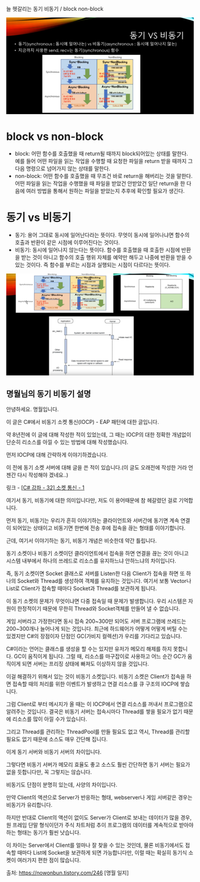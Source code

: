 늘 헷갈리는 동기 비동기 / block non-block

![image-20210729163616888](동기비동기블락논블락.assets/image-20210729163616888.png)

# block vs non-block

- block: 어떤 함수를 호출했을 때 return될 때까지 block되어있는 상태를 말한다. 예를 들어 어떤 파일을 읽는 작업을 수행할 때 요청한 파일을 return 받을 때까지 그 다음 명령으로 넘어가지 않는 상태를 말한다.
- non-block: 어떤 함수를 호출했을 때 무조건 바로 return을 해버리는 것을 말한다. 어떤 파일을 읽는 작업을 수행했을 때 파일을 받았건 안받았건 일단 return을 한 다음에 여러 방법을 통해서 원하는 파일을 받았는지 추후에 확인할 필요가 생긴다.



# 동기 vs 비동기

- 동기: 용어 그대로 동시에 일어난다라는 뜻이다. 무엇이 동시에 일어나냐면 함수의 호출과 반환이 같은 시점에 이루어진다는 것이다. 
- 비동기: 동시에 일어나지 않는다는 뜻이다. 함수를 호출했을 때 호출한 시점에 반환을 받는 것이 아니고 함수의 호출 행위 자체를 예약만 해두고 나중에 반환을 받을 수 있는 것이다. 즉 함수를 부르는 시점과 실행되는 시점이 다르다는 뜻이다. 

![image-20210729164344823](동기비동기블락논블락.assets/image-20210729164344823.png)



## 명월님의 동기 비동기 설명

안녕하세요. 명월입니다.



이 글은 C#에서 비동기 소켓 통신(IOCP) - EAP 패턴에 대한 글입니다.



약 8년전에 이 글에 대해 작성한 적이 있었는데, 그 때는 IOCP의 대한 정확한 개념없이 단순히 리소스를 아낄 수 있는 방법에 대해 작성했습니다.

먼저 IOCP에 대해 간략하게 이야기하겠습니다.



이 전에 동기 소켓 서버에 대해 글을 쓴 적이 있습니다.(이 글도 오래전에 작성한 거라 언젠간 다시 작성해야 겠네요..)

링크 - [[C# 강좌 - 32\] 소켓 통신 - 1](https://nowonbun.tistory.com/155)



여기서 동기, 비동기에 대한 의미입니다만, 저도 이 용어때문에 참 헤갈렸던 걸로 기억합니다.

먼저 동기, 비동기는 우리가 흔히 이야기하는 클라이언트와 서버간에 동기면 계속 연결이 되어있는 상태이고 비동기면 한번에 전송 후에 접속을 끊는 형태를 이야기합니다.

근데, 여기서 이야기하는 동기, 비동기 개념은 비슷한데 약간 틀립니다.

동기 소켓이나 비동기 소켓이던 클라이언트에서 접속을 하면 연결을 끊는 것이 아니고 시스템 내부에서 하나의 쓰레드로 리소스를 유지하느냐 안하느냐의 차이입니다.



즉, 동기 소켓이면 Socket 클래스로 서버를 Listen한 다음 Client가 접속을 하면 또 하나의 Socket와 Thread를 생성하여 객체를 유지하는 것입니다. 여기서 보통 Vector나 List로 Client가 접속할 때마다 Socket과 Thread를 보관하게 됩니다.

이 동기 소켓의 문제가 무엇이냐면 다중 접속일 때 문제가 발생합니다. 우리 시스템은 자원이 한정적이기 때문에 무한히 Thread와 Socket객체를 만들어 낼 수 없습니다.

게임 서버라고 가정한다면 동시 접속 200~300만 되어도 서버 프로그램에 쓰레드는 200~300개나 늘어나게 되는 것입니다. 최근에 하드웨어가 어떻게 어떻게 버틸 수는 있겠지만 C#의 장점이자 단점인 GC(가비지 컬렉션)가 우리를 기다리고 있습니다.

C#이라는 언어는 클래스를 생성을 할 수는 있지만 유저가 메모리 해제를 하지 못합니다. GC이 움직이게 됩니다. 그럴 때, 리소스를 마구잡이로 사용하고 어느 순간 GC가 움직이게 되면 서버는 프리징 상태에 빠져도 이상하지 않을 것입니다.



이걸 해결하기 위해서 있는 것이 비동기 소켓입니다. 비동기 소켓은 Client가 접속을 하면 접속할 때의 처리를 위한 이벤트가 발생하고 연결 리소스를 큐 구조의 IOCP에 쌓습니다.

그럼 Client로 부터 메시지가 올 때는 이 IOCP에서 연결 리소스를 꺼내서 프로그램으로 알려주는 것입니다. 결국은 비동기 서버는 접속시마다 Thread를 쌓을 필요가 없기 때문에 리소스를 많이 아낄 수가 있습니다.

그리고 Thread를 관리하는 ThreadPool를 만들 필요도 없고 역시, Thread를 관리할 필요도 없기 때문에 소스도 매우 간단해 집니다.



이게 동기 서버와 비동기 서버의 차이입니다.

그렇다면 비동기 서버가 메모리 효율도 좋고 소스도 훨씬 간단하면 동기 서버는 필요가 없을 듯합니다만, 꼭 그렇지는 않습니다.

비동기도 단점이 분명히 있는데, 사양의 차이입니다.

만약 Client의 액션으로 Server가 반응하는 형태, webserver나 게임 서버같은 경우는 비동기가 유리합니다.

하지만 반대로 Client의 액션이 없이도 Server가 Client로 보내는 데이터가 많을 경우, 원 프레임 단말 형식이던가 주식 차트처럼 추이 프로그램의 데이터를 계속적으로 받아야하는 형태는 동기가 훨씬 낫습니다.

이 차이는 Server에서 Client를 얼마나 잘 찾을 수 있는 것인데, 물론 비동기에서도 접속할 때마다 List에 Socket을 보관하게 되면 가능합니다만, 이럴 때는 확실히 동기식 소켓이 여러가지 편한 점이 많습니다.



출처: https://nowonbun.tistory.com/246 [명월 일지]
